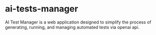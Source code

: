 # ai-tests-manager
AI Test Manager is a web application designed to simplify the process of generating, running, and managing automated tests via openai api.
